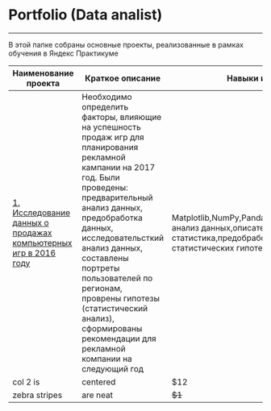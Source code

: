 # Portfolio (Data analist)
____________________________________
В этой папке собраны основные проекты, реализованные в рамках обучения в Яндекс Практикуме

| Наименование проекта  | Краткое описание| Навыки и инструменты |
|--------------------- |---------------| --------------------|
| [1. Исследование данных о продажах компьютерных игр в 2016 году](https://github.com/ana-stashia/Portfolio/tree/main/1.%20Sales_computer_games) | Необходимо определить факторы, влияющие на успешность продаж игр для планирования рекламной кампании на 2017 год. Были проведены: предварительный анализ данных, предобработка данных, исследовательсткий анализ данных, составлены портреты пользователей по регионам, проврены гипотезы (статистический анализ), сформированы рекомендации для рекламной компании на следующий год| Matplotlib,NumPy,Pandas,Python,исследовательский анализ данных,описательная статистика,предобработка данных,проверка статистических гипотез|
| col 2 is              | centered        |         $12          |
| zebra stripes         | are neat        |        ~~$1~~        |
